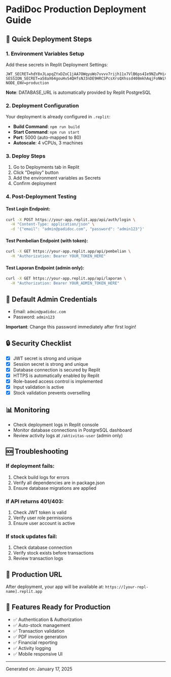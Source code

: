 # PadiDoc Production Deployment Guide

## 🚀 Quick Deployment Steps

### 1. Environment Variables Setup
Add these secrets in Replit Deployment Settings:

```
JWT_SECRET=hdY8xJLapqZYxDZoC1jAA7OWqyuWo7vvvv7rijh11x7VlB6ps4Ie9NZuPHi4Mscb
SESSION_SECRET=a58aX64gouHvS4QHfsNJ3nDE9HRCSPcsXrsQXhssd408mkhAqjFoNWiVPDlDpBa8
NODE_ENV=production
```

**Note**: DATABASE_URL is automatically provided by Replit PostgreSQL

### 2. Deployment Configuration
Your deployment is already configured in `.replit`:
- **Build Command**: `npm run build`
- **Start Command**: `npm run start`
- **Port**: 5000 (auto-mapped to 80)
- **Autoscale**: 4 vCPUs, 3 machines

### 3. Deploy Steps
1. Go to Deployments tab in Replit
2. Click "Deploy" button
3. Add the environment variables as Secrets
4. Confirm deployment

### 4. Post-Deployment Testing

#### Test Login Endpoint:
```bash
curl -X POST https://your-app.replit.app/api/auth/login \
  -H "Content-Type: application/json" \
  -d '{"email": "admin@padidoc.com", "password": "admin123"}'
```

#### Test Pembelian Endpoint (with token):
```bash
curl -X GET https://your-app.replit.app/api/pembelian \
  -H "Authorization: Bearer YOUR_TOKEN_HERE"
```

#### Test Laporan Endpoint (admin only):
```bash
curl -X GET https://your-app.replit.app/api/laporan \
  -H "Authorization: Bearer YOUR_ADMIN_TOKEN_HERE"
```

## 📝 Default Admin Credentials
- Email: `admin@padidoc.com`
- Password: `admin123`

**Important**: Change this password immediately after first login!

## 🔒 Security Checklist
- [x] JWT secret is strong and unique
- [x] Session secret is strong and unique
- [x] Database connection is secured by Replit
- [x] HTTPS is automatically enabled by Replit
- [x] Role-based access control is implemented
- [x] Input validation is active
- [x] Stock validation prevents overselling

## 📊 Monitoring
- Check deployment logs in Replit console
- Monitor database connections in PostgreSQL dashboard
- Review activity logs at `/aktivitas-user` (admin only)

## 🆘 Troubleshooting

### If deployment fails:
1. Check build logs for errors
2. Verify all dependencies are in package.json
3. Ensure database migrations are applied

### If API returns 401/403:
1. Check JWT token is valid
2. Verify user role permissions
3. Ensure user account is active

### If stock updates fail:
1. Check database connection
2. Verify stock exists before transactions
3. Review transaction logs

## 🎯 Production URL
After deployment, your app will be available at:
`https://[your-repl-name].replit.app`

## 📱 Features Ready for Production
- ✅ Authentication & Authorization
- ✅ Auto-stock management
- ✅ Transaction validation
- ✅ PDF invoice generation
- ✅ Financial reporting
- ✅ Activity logging
- ✅ Mobile responsive UI

---
Generated on: January 17, 2025